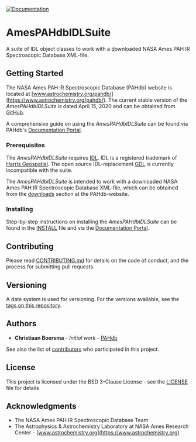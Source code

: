 [![Documentation](https://img.shields.io/badge/docs-available-brightgreen.svg)](https://pahdb.github.io/AmesPAHdbIDLSuite/)

# AmesPAHdbIDLSuite

A suite of IDL object classes to work with a downloaded NASA Ames PAH
IR Spectroscopic Database XML-file.

## Getting Started

The NASA Ames PAH IR Spectroscopic Database (PAHdb) website is located
at
[www.astrochemistry.org/pahdb/](https://www.astrochemistry.org/pahdb/). The
current stable version of the _AmesPAHdbIDLSuite_ is dated April 15,
2020 and can be obtained from
[GitHub](https://github.com/PAHdb/AmesPAHdbIDLSuite/).

A comprehensive guide on using the _AmesPAHdbIDLSuite_ can be found
via PAHdb's [Documentation
Portal](https://pahdb.github.io/AmesPAHdbIDLSuite/).

### Prerequisites

The _AmesPAHdbIDLSuite_ requires
[IDL](http://www.harrisgeospatial.com/ProductsandTechnology/Software/IDL.aspx). IDL
is a registered trademark of [Harris
Geospatial](http://www.harrisgeospatial.com/). The open source
IDL-replacement [GDL](https://github.com/gnudatalanguage/gdl) is
currently incompatible with the suite.

The _AmesPAHdbIDLSuite_ is intended to work with a downloaded NASA
Ames PAH IR Spectroscopic Database XML-file, which can be obtained
from the [downloads](https://www.astrochemistry.org/pahdb/downloads)
section at the PAHdb-website.

### Installing

Step-by-step instructions on installing the _AmesPAHdbIDLSuite_ can be
found in the [INSTALL](INSTALL) file and via the [Documentation
Portal](https://pahdb.github.io/AmesPAHdbIDLSuite/).

## Contributing

Please read [CONTRIBUTING.md](https://github.com/PAHdb/CONTRIBUTING)
for details on the code of conduct, and the process for submitting
pull requests.

## Versioning

A date system is used for versioning. For the versions available, see
the [tags on this repository](https://github.com/PAHdb/AmesPAHdbIDLSuite/tags).

## Authors

- **Christiaan Boersma** - _Initial work_ - [PAHdb](https://github.com/PAHdb)

See also the list of
[contributors](https://github.com/PAHdb/AmesPAHdbIDLSuite/contributors)
who participated in this project.

## License

This project is licensed under the BSD 3-Clause License - see the
[LICENSE](LICENSE) file for details

## Acknowledgments

- The NASA Ames PAH IR Spectroscopic Database Team
- The Astrophysics & Astrochemistry Laboratory at NASA Ames Research
  Center - [www.astrochemistry.org](https://www.astrochemistry.org)
